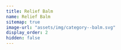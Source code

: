 ```yaml
---
title: Relief Balm
name: Relief Balm
sitemap: true
image-url: "assets/img/category--balm.svg"
display_order: 2
hidden: false
---
```


